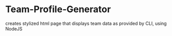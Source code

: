 # Team-Profile-Generator
creates stylized html page that displays team data as provided by CLI, using NodeJS
